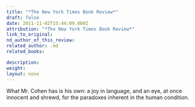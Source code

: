 ```yaml
---
title: "*The New York Times Book Review*"
draft: false
date: 2011-11-02T15:44:09.000Z
attribution: "*The New York Times Book Review*"
link_to_original:
nd_author_of_this_review:
related_author: .md
related_books:

description:
weight:
layout: none
---
```

What Mr. Cohen has is his own: a joy in language, and an eye, at once innocent and shrewd, for the paradoxes inherent in the human condition.

